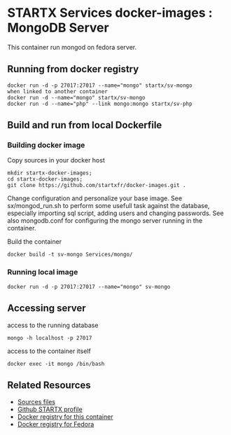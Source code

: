 # STARTX Services docker-images : MongoDB Server
This container run mongod on fedora server. 

## Running from docker registry

	docker run -d -p 27017:27017 --name="mongo" startx/sv-mongo
	when linked to another container
	docker run -d --name="mongo" startx/sv-mongo
	docker run -d --name="php" --link mongo:mongo startx/sv-php

## Build and run from local Dockerfile
### Building docker image
Copy sources in your docker host 

	mkdir startx-docker-images; 
	cd startx-docker-images;
	git clone https://github.com/startxfr/docker-images.git .

Change configuration and personalize your base image. See sx/mongod_run.sh to perform some usefull task against the database, especially importing sql script, adding users and changing passwords. See also mongodb.conf for configuring the mongo server running in the container.

Build the container

	docker build -t sv-mongo Services/mongo/

### Running local image

	docker run -d -p 27017:27017 --name="mongo" sv-mongo

## Accessing server
access to the running database

	mongo -h localhost -p 27017

access to the container itself

	docker exec -it mongo /bin/bash

## Related Resources
* [Sources files](https://github.com/startxfr/docker-images/tree/master/Services/mongo)
* [Github STARTX profile](https://github.com/startxfr/docker-images)
* [Docker registry for this container](https://registry.hub.docker.com/u/startx/sv-mongo/)
* [Docker registry for Fedora](https://registry.hub.docker.com/u/fedora/)

